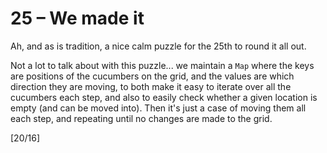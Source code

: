 # 25 &ndash; We made it
Ah, and as is tradition, a nice calm puzzle for the 25th to round it all out.

Not a lot to talk about with this puzzle... we maintain a `Map` where the keys are positions of the cucumbers on the grid, and the values are which direction they are moving, to both make it easy to iterate over all the cucumbers each step, and also to easily check whether a given location is empty (and can be moved into). Then it's just a case of moving them all each step, and repeating until no changes are made to the grid.

[20/16]
